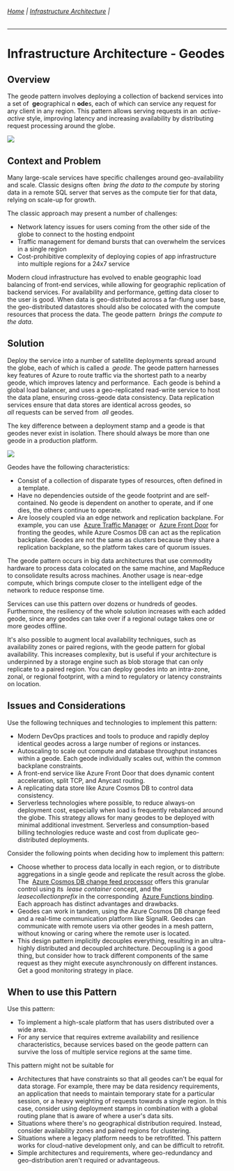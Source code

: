 ###### [Home](https://github.com/RyKaj/Documentation/blob/master/README.md) | [Infrastructure Architecture](https://github.com/RyKaj/Documentation/tree/master/InfrastructureArchitecture/README.md) |
------------


Infrastructure Architecture - Geodes
==================================
 
Overview
--------

The geode pattern involves deploying a collection of backend services into a set of  **ge**ographical n **ode**s, each of which can service any request for any client in any region. This pattern allows serving requests in an  *active-active* style, improving latency and increasing availability by distributing request processing around the globe.

<kbd>![](attachments/463533357/463533355.jpg)

Context and Problem
-------------------

Many large-scale services have specific challenges around geo-availability and scale. Classic designs often  *bring the data to the compute* by storing data in a remote SQL server that serves as the compute tier for that data, relying on scale-up for growth.

The classic approach may present a number of challenges:

-   Network latency issues for users coming from the other side of the globe to connect to the hosting endpoint
-   Traffic management for demand bursts that can overwhelm the services in a single region
-   Cost-prohibitive complexity of deploying copies of app infrastructure into multiple regions for a 24x7 service

Modern cloud infrastructure has evolved to enable geographic load balancing of front-end services, while allowing for geographic replication of backend services. For availability and performance, getting data closer to the user is good. When data is geo-distributed across a far-flung user base, the geo-distributed datastores should also be colocated with the compute resources that process the data. The geode pattern  *brings the compute to the data*.

Solution
--------

Deploy the service into a number of satellite deployments spread around the globe, each of which is called a  *geode*. The geode pattern harnesses key features of Azure to route traffic via the shortest path to a nearby geode, which improves latency and performance.  Each geode is behind a global load balancer, and uses a geo-replicated read-write service to host the data plane, ensuring cross-geode data consistency. Data replication services ensure that data stores are identical across geodes, so  *all* requests can be served from  *all* geodes.

The key difference between a deployment stamp and a geode is that geodes never exist in isolation. There should always be more than one geode in a production platform.

<kbd>![](attachments/463533357/463533356.png)

Geodes have the following characteristics:

-   Consist of a collection of disparate types of resources, often defined in a template.
-   Have no dependencies outside of the geode footprint and are self-contained. No geode is dependent on another to operate, and if one dies, the others continue to operate.
-   Are loosely coupled via an edge network and replication backplane.
    For example, you can use  [Azure Traffic Manager](https://docs.microsoft.com/en-us/azure/traffic-manager/traffic-manager-overview) or  [Azure Front Door](https://docs.microsoft.com/en-us/azure/frontdoor/front-door-overview) for fronting the geodes, while Azure Cosmos DB can act as the replication backplane. Geodes are not the same as clusters because they share a replication backplane, so the platform takes care of quorum issues.

The geode pattern occurs in big data architectures that use commodity hardware to process data colocated on the same machine, and MapReduce to consolidate results across machines. Another usage is near-edge compute, which brings compute closer to the intelligent edge of the network to reduce response time.

Services can use this pattern over dozens or hundreds of geodes. Furthermore, the resiliency of the whole solution increases with each added geode, since any geodes can take over if a regional outage takes one or more geodes offline.

It\'s also possible to augment local availability techniques, such as availability zones or paired regions, with the geode pattern for global availability. This increases complexity, but is useful if your architecture is underpinned by a storage engine such as blob storage that can only replicate to a paired region. You can deploy geodes into an intra-zone, zonal, or regional footprint, with a mind to regulatory or latency constraints on location.

Issues and Considerations
-------------------------

Use the following techniques and technologies to implement this pattern:

-   Modern DevOps practices and tools to produce and rapidly deploy identical geodes across a large number of regions or instances.
-   Autoscaling to scale out compute and database throughput instances within a geode. Each geode individually scales out, within the common backplane constraints.
-   A front-end service like Azure Front Door that does dynamic content acceleration, split TCP, and Anycast routing.
-   A replicating data store like Azure Cosmos DB to control data consistency.
-   Serverless technologies where possible, to reduce always-on deployment cost, especially when load is frequently rebalanced around the globe. This strategy allows for many geodes to be deployed with minimal additional investment. Serverless and consumption-based billing technologies reduce waste and cost from duplicate geo-distributed deployments.

Consider the following points when deciding how to implement this pattern:

-   Choose whether to process data locally in each region, or to distribute aggregations in a single geode and replicate the result across the globe. The  [Azure Cosmos DB change feed processor](https://docs.microsoft.com/en-us/azure/cosmos-db/change-feed-processor) offers this granular control using its  *lease container* concept, and the  *leasecollectionprefix* in the corresponding  [Azure Functions binding](https://docs.microsoft.com/en-us/azure/cosmos-db/change-feed-functions). Each approach has distinct advantages and drawbacks.
-   Geodes can work in tandem, using the Azure Cosmos DB change feed and a real-time communication platform like SignalR. Geodes can communicate with remote users via other geodes in a mesh pattern, without knowing or caring where the remote user is located.
-   This design pattern implicitly decouples everything, resulting in an ultra-highly distributed and decoupled architecture. Decoupling is a good thing, but consider how to track different components of the same request as they might execute asynchronously on different instances. Get a good monitoring strategy in place.

When to use this Pattern
------------------------

Use this pattern:

-   To implement a high-scale platform that has users distributed over a wide area.
-   For any service that requires extreme availability and resilience characteristics, because services based on the geode pattern can survive the loss of multiple service regions at the same time.

This pattern might not be suitable for

-   Architectures that have constraints so that all geodes can\'t be equal for data storage. For example, there may be data residency requirements, an application that needs to maintain temporary state for a particular session, or a heavy weighting of requests towards a single region. In this case, consider using deployment stamps in combination with a global routing plane that is aware of where a user's data sits.
-   Situations where there\'s no geographical distribution required. Instead, consider availability zones and paired regions for clustering.
-   Situations where a legacy platform needs to be retrofitted. This pattern works for cloud-native development only, and can be difficult to retrofit.
-   Simple architectures and requirements, where geo-redundancy and geo-distribution aren\'t required or advantageous.
